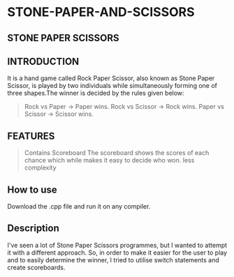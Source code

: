 # STONE-PAPER-AND-SCISSORS
##  STONE   PAPER   SCISSORS
## INTRODUCTION
 It is a hand game called Rock Paper Scissor, also known as Stone Paper Scissor, is played by two individuals while simultaneously forming one of three shapes.The winner is decided by the rules given below:
> Rock vs Paper -> Paper wins.
> Rock vs Scissor -> Rock wins.
> Paper vs Scissor -> Scissor wins.

## FEATURES
> Contains Scoreboard
The scoreboard shows the scores of each chance which while makes it easy to decide who won.
> less complexity

## How to use
Download the .cpp file and run it on any compiler.

## Description
I've seen a lot of Stone Paper Scissors programmes, but I wanted to attempt it with a different approach. So, in order to make it easier for the user to play and to easily determine the winner, I tried to utilise switch statements and create scoreboards.
